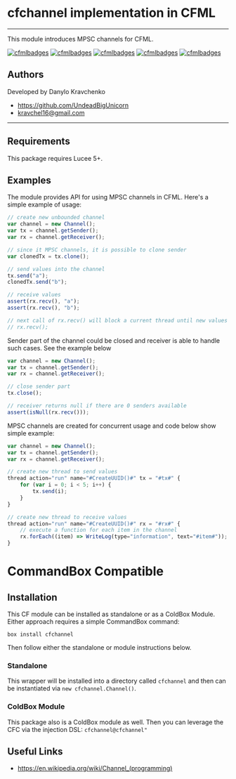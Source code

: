 # cfchannel implementation in CFML

---

This module introduces MPSC channels for CFML.

[![cfmlbadges](https://cfmlbadges.monkehworks.com/images/badges/tested-with-testbox.svg)](https://cfmlbadges.monkehworks.com)
[![cfmlbadges](https://cfmlbadges.monkehworks.com/images/badges/tested-on-production.svg)](https://cfmlbadges.monkehworks.com)
[![cfmlbadges](https://cfmlbadges.monkehworks.com/images/badges/modernize-or-die.svg)](https://cfmlbadges.monkehworks.com)
[![cfmlbadges](https://cfmlbadges.monkehworks.com/images/badges/compatibility-lucee-5.svg)](https://cfmlbadges.monkehworks.com)
[![cfmlbadges](https://cfmlbadges.monkehworks.com/images/badges/made-with-cfml.svg)](https://cfmlbadges.monkehworks.com)

## Authors

Developed by Danylo Kravchenko

- https://github.com/UndeadBigUnicorn
- kravchel16@gmail.com

---


## Requirements

This package requires Lucee 5+.

## Examples

The module provides API for using MPSC channels in CFML. Here's a simple example of usage:

``` js
// create new unbounded channel
var channel = new Channel();
var tx = channel.getSender();
var rx = channel.getReceiver();

// since it MPSC channels, it is possible to clone sender
var clonedTx = tx.clone();

// send values into the channel
tx.send("a");
clonedTx.send("b");

// receive values
assert(rx.recv(), "a");
assert(rx.recv(), "b");

// next call of rx.recv() will block a current thread until new values will be send into the channel
// rx.recv();
```

Sender part of the channel could be closed and receiver is able to handle such cases. See the example below

``` js
var channel = new Channel();
var tx = channel.getSender();
var rx = channel.getReceiver();

// close sender part
tx.close();

// receiver returns null if there are 0 senders available
assert(isNull(rx.recv()));
```

MPSC channels are created for concurrent usage and code below show simple example:
```js
var channel = new Channel();
var tx = channel.getSender();
var rx = channel.getReceiver();

// create new thread to send values
thread action="run" name="#CreateUUID()#" tx = "#tx#" {
    for (var i = 0; i < 5; i++) {
        tx.send(i);
    }
}

// create new thread to receive values
thread action="run" name="#CreateUUID()#" rx = "#rx#" {
    // execute a function for each item in the channel
    rx.forEach((item) => WriteLog(type="information", text="#item#"));
}
```




# CommandBox Compatible

## Installation
This CF module can be installed as standalone or as a ColdBox Module. Either approach requires a simple CommandBox command:

`box install cfchannel`

Then follow either the standalone or module instructions below.

### Standalone
This wrapper will be installed into a directory called `cfchannel` and then can be instantiated via `new cfchannel.Channel()`.

### ColdBox Module
This package also is a ColdBox module as well.
Then you can leverage the CFC via the injection DSL: `cfchannel@cfchannel"`

## Useful Links

- https://en.wikipedia.org/wiki/Channel_(programming)
